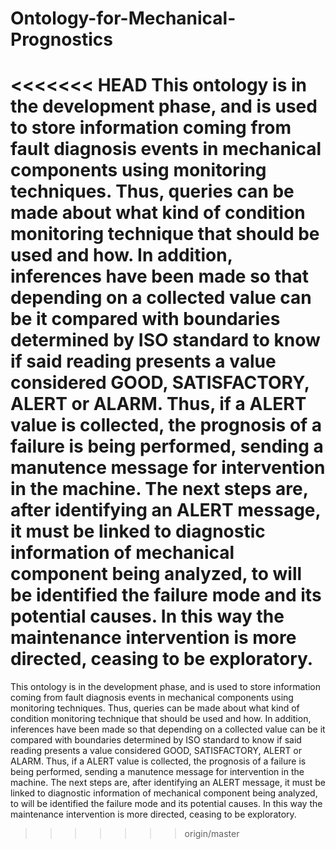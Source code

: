 # Ontology-for-Mechanical-Prognostics
<<<<<<< HEAD
This ontology is in the development phase, and is used to store information coming from fault diagnosis events in mechanical components using
 monitoring techniques. Thus, queries can be made about what kind of condition monitoring technique that should be used and how. In addition, 
 inferences have been made so that depending on a collected value can be it compared with boundaries determined by ISO standard to know if said
 reading presents a value considered GOOD, SATISFACTORY, ALERT or ALARM. Thus, if a ALERT value is collected, the prognosis of a failure is being
 performed, sending a manutence message for intervention in the machine.
The next steps are, after identifying an ALERT message, it must be linked to diagnostic information of mechanical component being analyzed, 
to will be identified the failure mode and its potential causes. In this way the maintenance intervention is more directed, ceasing to be exploratory.
=======
This ontology is in the development phase, and is used to store information coming from fault diagnosis events in mechanical components using monitoring techniques. Thus, queries can be made about what kind of condition monitoring technique that should be used and how. In addition, inferences have been made so that depending on a collected value can be it compared with boundaries determined by ISO standard to know if said reading presents a value considered GOOD, SATISFACTORY, ALERT or ALARM. Thus, if a ALERT value is collected, the prognosis of a failure is being performed, sending a manutence message for intervention in the machine.
The next steps are, after identifying an ALERT message, it must be linked to diagnostic information of mechanical component being analyzed, to will be identified the failure mode and its potential causes. In this way the maintenance intervention is more directed, ceasing to be exploratory.
>>>>>>> origin/master
